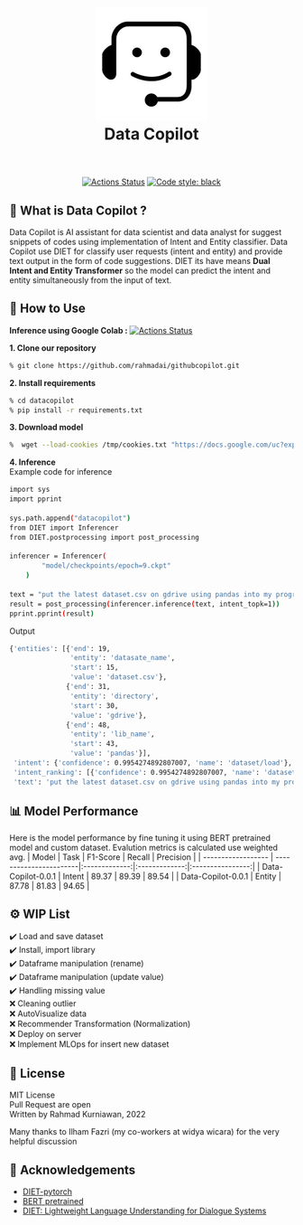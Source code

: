 

<br />
<h1>
<p align="center">
  <img src="logo/datacopilot.jpg" alt="Logo" height=200>
  <br>Data Copilot
</h1>
  <p align="center">
    <br />
    </p>
</p>

<p align="center">
<a href="https://www.python.org/"><img alt="Actions Status" src="https://img.shields.io/badge/Made%20with-Python-1f425f.svg"></a>
<a href="https://github.com/psf/black"><img alt="Code style: black" src="https://img.shields.io/badge/code%20style-black-000000.svg"></a>
</p>

## 🎯 What is Data Copilot ?
Data Copilot is AI assistant for data scientist and data analyst for suggest snippets of codes using implementation of Intent and Entity classifier. Data Copilot use DIET for classify user requests (intent and entity) and provide text output in the form of code suggestions. DIET its have means **Dual Intent and Entity Transformer** so the model can predict the intent and entity simultaneously from the input of text. 

## 🚀 How to Use

**Inference using Google Colab :**  <a href="https://colab.research.google.com/drive/1t6tFvnmv0ZABuCio_xweogg_wx3bMrAx#scrollTo=cx3DwG43cJDz"><img alt="Actions Status" src="https://colab.research.google.com/assets/colab-badge.svg"></a> </br>

**1. Clone our repository**

```bash
% git clone https://github.com/rahmadai/githubcopilot.git
```

**2. Install requirements**

```bash
% cd datacopilot
% pip install -r requirements.txt
```

**3. Download model**

```bash
%  wget --load-cookies /tmp/cookies.txt "https://docs.google.com/uc?export=download&confirm=$(wget --quiet --save-cookies /tmp/cookies.txt --keep-session-cookies --no-check-certificate 'https://docs.google.com/uc?export=download&id=1QstKji0PimR9w0TJ_0HR1E9xcTSs9lJ7' -O- | sed -rn 's/.*confirm=([0-9A-Za-z_]+).*/\1\n/p')&id=1QstKji0PimR9w0TJ_0HR1E9xcTSs9lJ7" -O epoch9.ckpt && rm -rf /tmp/cookies.txt

```

**4. Inference**
</br>Example code for inference
```bash
import sys
import pprint

sys.path.append("datacopilot")
from DIET import Inferencer
from DIET.postprocessing import post_processing

inferencer = Inferencer(
        "model/checkpoints/epoch=9.ckpt"
    )

text = "put the latest dataset.csv on gdrive using pandas into my program"
result = post_processing(inferencer.inference(text, intent_topk=1))
pprint.pprint(result)
```
Output
```bash
{'entities': [{'end': 19,
               'entity': 'datasate_name',
               'start': 15,
               'value': 'dataset.csv'},
              {'end': 31,
               'entity': 'directory',
               'start': 30,
               'value': 'gdrive'},
              {'end': 48,
               'entity': 'lib_name',
               'start': 43,
               'value': 'pandas'}],
 'intent': {'confidence': 0.9954274892807007, 'name': 'dataset/load'},
 'intent_ranking': [{'confidence': 0.9954274892807007, 'name': 'dataset/load'}],
 'text': 'put the latest dataset.csv on gdrive using pandas into my program'}
 ```


## 📊 Model Performance
Here is the model performance by fine tuning it using BERT pretrained model and custom dataset. Evalution metrics is calculated use weighted avg.
| Model              |       Task             | F1-Score      | Recall        |   Precision      |
| ------------------ | -----------------------|:-------------:|:-------------:|:----------------:|
| Data-Copilot-0.0.1 | Intent                 | 89.37         |    89.39      |    89.54         |
| Data-Copilot-0.0.1 | Entity                 | 87.78         |    81.83      |    94.65         |

## ⚙️ WIP List
✔️ Load and save dataset
<br>
✔️ Install, import library
<br>
✔️ Dataframe manipulation (rename)
<br>
✔️ Dataframe manipulation (update value)
<br>
✔️ Handling missing value
<br>
❌ Cleaning outlier
<br>
❌ AutoVisualize data
<br>
❌ Recommender Transformation (Normalization)
<br>
❌ Deploy on server
<br>
❌ Implement MLOps for insert new dataset
<br>

## 📄 License
MIT License
<br>
Pull Request are open
<br>
Written by Rahmad Kurniawan, 2022

Many thanks to Ilham Fazri (my co-workers at widya wicara) for the very helpful discussion


## 🖤 Acknowledgements
* [DIET-pytorch](https://github.com/cheesama/DIET-pytorch/tree/master/DIET)
* [BERT pretrained](https://github.com/huggingface/transformers)
* [DIET: Lightweight Language Understanding for Dialogue Systems](https://arxiv.org/abs/2004.09936)
